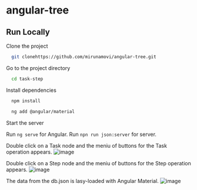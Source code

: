 # angular-tree

## Run Locally

Clone the project

```bash
  git clonehttps://github.com/mirunamovi/angular-tree.git
```

Go to the project directory

```bash
  cd task-step
```

Install dependencies

```bash
  npm install
```

```bash
  ng add @angular/material
```

Start the server

Run `ng serve` for Angular.
Run `npn run json:server` for server.

Double click on a Task node and the meniu of buttons for the Task operation appears.
![image](https://github.com/mirunamovi/angular-tree/assets/90201953/86251393-4317-4eda-ab98-9ad9797a0c7c)

Double click on a Step node and the meniu of buttons for the Step operation appears.
![image](https://github.com/mirunamovi/angular-tree/assets/90201953/a73bb8ad-3f7d-4620-8005-c47821f06ca6)

The data from the db.json is lasy-loaded with Angular Material. 
![image](https://github.com/mirunamovi/angular-tree/assets/90201953/b2765170-3069-4e26-af93-c8f5e338d2b3)
